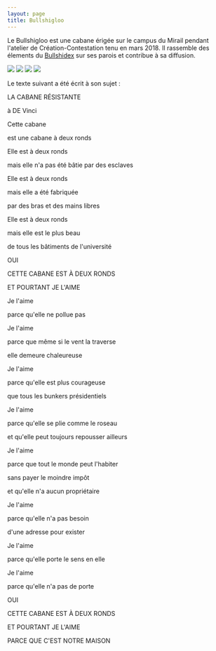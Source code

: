 ```yaml
---
layout: page
title: Bullshigloo
---
```


Le Bullshigloo est une cabane érigée sur le campus du Mirail pendant l'atelier de Création-Contestation tenu en mars 2018. Il rassemble des élements du <a href="/bullshidex">Bullshidex</a> sur ses parois et contribue à sa diffusion.

<img src="../img/bullshigloo-1.png">

<img src="../img/bullshigloo-2.png">

<img src="../img/bullshigloo-3.png">

<img src="../img/bullshigloo-4.png">

<p>Le texte suivant a été écrit à son sujet :</p>
<p>LA CABANE RÉSISTANTE</p>                    
<p>à DE Vinci</p>

<p>Cette cabane</p>
<p>est une cabane à deux ronds</p>

<p>Elle est à deux ronds</p>
<p>mais elle n'a pas été bâtie par des esclaves</p>
<p>Elle est à deux ronds</p>
<p>mais elle a été fabriquée</p>
<p>par des bras et des mains libres</p>
<p>Elle est à deux ronds</p>
<p>mais elle est le plus beau</p>
<p>de tous les bâtiments de l'université</p>

<p>OUI</p>
<p>CETTE CABANE EST À DEUX RONDS</p>
<p>ET POURTANT JE L'AIME</p>

<p>Je l'aime</p>
<p>parce qu'elle ne pollue pas</p>
<p>Je l'aime</p>
<p>parce que même si le vent la traverse</p>
<p>elle demeure chaleureuse</p>
<p>Je l'aime</p>
<p>parce qu'elle est plus courageuse</p>
<p>que tous les bunkers présidentiels</p>
<p>Je l'aime</p>
<p>parce qu'elle se plie comme le roseau</p>
<p>et qu'elle peut toujours repousser ailleurs</p>
<p>Je l'aime</p>
<p>parce que tout le monde peut l'habiter</p>
<p>sans payer le moindre impôt</p>
<p>et qu'elle n'a aucun propriétaire</p>
<p>Je l'aime</p>
<p>parce qu'elle n'a pas besoin</p>
<p>d'une adresse pour exister</p>
<p>Je l'aime</p>
<p>parce qu'elle porte le sens en elle</p>
<p>Je l'aime</p>
<p>parce qu'elle n'a pas de porte</p>

<p>OUI</p>
<p>CETTE CABANE EST À DEUX RONDS</p>
<p>ET POURTANT JE L'AIME</p>
<p>PARCE QUE C'EST NOTRE MAISON</p>
